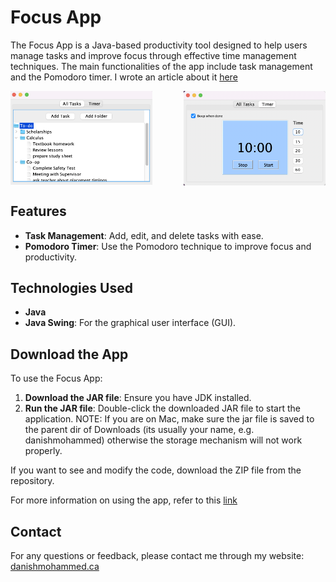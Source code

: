 # Focus App

The Focus App is a Java-based productivity tool designed to help users manage tasks and improve focus through effective time management techniques. The main functionalities of the app include task management and the Pomodoro timer. I wrote an article about it [here](https://danishmohammed57.medium.com/i-made-a-focus-productivity-app-b49195430417)

<div style="display: flex; justify-content: space-between; align-items: center;">
  <img src="Pictures%20of%20App/Tasks.png" alt="Tasks" style="width: 45%; height: auto;">
  <img src="Pictures%20of%20App/Timer.png" alt="Timer" style="width: 45%; height: auto;">
</div>

## Features

- **Task Management**: Add, edit, and delete tasks with ease.
- **Pomodoro Timer**: Use the Pomodoro technique to improve focus and productivity.

## Technologies Used

- **Java**
- **Java Swing**: For the graphical user interface (GUI).

## Download the App

To use the Focus App:

1. **Download the JAR file**: Ensure you have JDK installed.
2. **Run the JAR file**: Double-click the downloaded JAR file to start the application. NOTE: If you are on Mac, make sure the jar file is saved to the parent dir of Downloads (its usually your name, e.g. danishmohammed) otherwise the storage mechanism will not work properly.

If you want to see and modify the code, download the ZIP file from the repository.

For more information on using the app, refer to this [link](https://drive.google.com/file/d/1O9jzvfanLfHIUHbX0XoR1Bnyoxo4wmyu/view)

## Contact

For any questions or feedback, please contact me through my website: [danishmohammed.ca](https://danishmohammed.ca)

